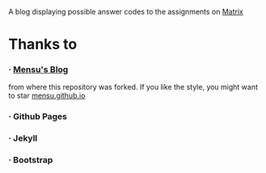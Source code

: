 A blog displaying possible answer codes to the assignments on <a href="https://vmatrix.org.cn" target="_blank">Matrix</a>

# Thanks to

### · <a href="https://github.com/mensu/mensu.github.io" target="_blank">Mensu's Blog</a>

from where this repository was forked. If you like the style, you might want to star <a href="https://github.com/mensu/mensu.github.io" target="_blank">mensu.github.io</a>

### · Github Pages

### · Jekyll

### · Bootstrap


